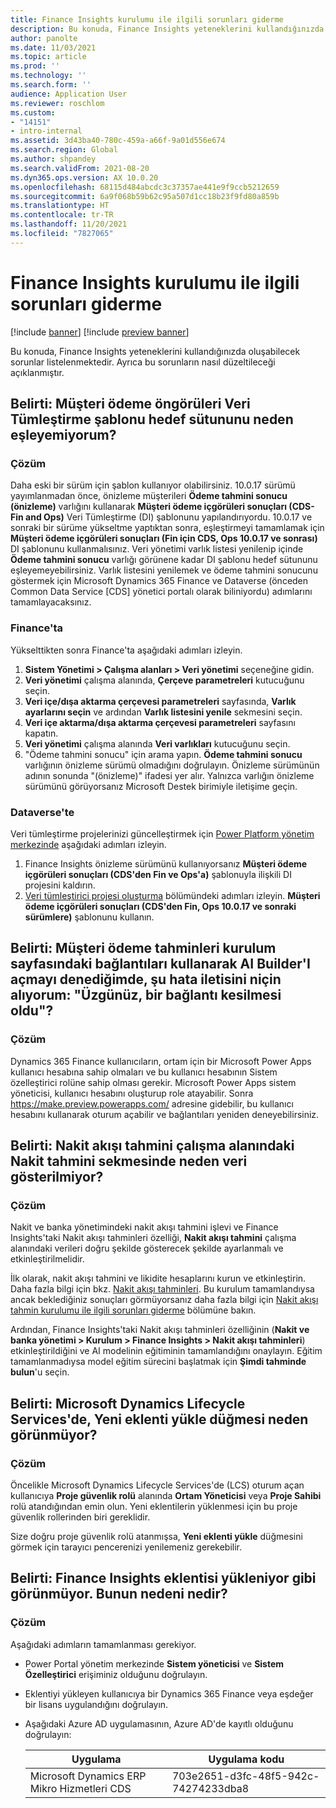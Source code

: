 ```yaml
---
title: Finance Insights kurulumu ile ilgili sorunları giderme
description: Bu konuda, Finance Insights yeteneklerini kullandığınızda oluşabilecek sorunlar listelenmektedir. Ayrıca bu sorunların nasıl düzeltileceği açıklanmıştır.
author: panolte
ms.date: 11/03/2021
ms.topic: article
ms.prod: ''
ms.technology: ''
ms.search.form: ''
audience: Application User
ms.reviewer: roschlom
ms.custom:
- "14151"
- intro-internal
ms.assetid: 3d43ba40-780c-459a-a66f-9a01d556e674
ms.search.region: Global
ms.author: shpandey
ms.search.validFrom: 2021-08-20
ms.dyn365.ops.version: AX 10.0.20
ms.openlocfilehash: 68115d484abcdc3c37357ae441e9f9ccb5212659
ms.sourcegitcommit: 6a9f068b59b62c95a507d1cc18b23f9fd80a859b
ms.translationtype: HT
ms.contentlocale: tr-TR
ms.lasthandoff: 11/20/2021
ms.locfileid: "7827065"
---
```

# <a name="troubleshoot-finance-insights-setup-issues"></a>Finance Insights kurulumu ile ilgili sorunları giderme

[!include [banner](../includes/banner.md)]
[!include [preview banner](../includes/preview-banner.md)]

Bu konuda, Finance Insights yeteneklerini kullandığınızda oluşabilecek sorunlar listelenmektedir. Ayrıca bu sorunların nasıl düzeltileceği açıklanmıştır.

## <a name="symptom-why-cant-i-map-the-customer-payment-insights-data-integration-template-destination-column"></a>Belirti: Müşteri ödeme öngörüleri Veri Tümleştirme şablonu hedef sütununu neden eşleyemiyorum?

### <a name="resolution"></a>Çözüm

Daha eski bir sürüm için şablon kullanıyor olabilirsiniz. 10.0.17 sürümü yayımlanmadan önce, önizleme müşterileri **Ödeme tahmini sonucu (önizleme)** varlığını kullanarak **Müşteri ödeme içgörüleri sonuçları (CDS-Fin and Ops)** Veri Tümleştirme (DI) şablonunu yapılandırıyordu. 10.0.17 ve sonraki bir sürüme yükseltme yaptıktan sonra, eşleştirmeyi tamamlamak için **Müşteri ödeme içgörüleri sonuçları (Fin için CDS, Ops 10.0.17 ve sonrası)** DI şablonunu kullanmalısınız. Veri yönetimi varlık listesi yenilenip içinde **Ödeme tahmini sonucu** varlığı görünene kadar DI şablonu hedef sütununu eşleyemeyebilirsiniz. Varlık listesini yenilemek ve ödeme tahmini sonucunu göstermek için Microsoft Dynamics 365 Finance ve Dataverse (önceden Common Data Service \[CDS\] yönetici portalı olarak biliniyordu) adımlarını tamamlayacaksınız.

### <a name="in-finance"></a>Finance'ta

Yükselttikten sonra Finance'ta aşağıdaki adımları izleyin.

1. **Sistem Yönetimi \> Çalışma alanları \> Veri yönetimi** seçeneğine gidin.
2. **Veri yönetimi** çalışma alanında, **Çerçeve parametreleri** kutucuğunu seçin.
3. **Veri içe/dışa aktarma çerçevesi parametreleri** sayfasında, **Varlık ayarlarını seçin** ve ardından **Varlık listesini yenile** sekmesini seçin.
4. **Veri içe aktarma/dışa aktarma çerçevesi parametreleri** sayfasını kapatın.
5. **Veri yönetimi** çalışma alanında **Veri varlıkları** kutucuğunu seçin.
6. "Ödeme tahmini sonucu" için arama yapın. **Ödeme tahmini sonucu** varlığının önizleme sürümü olmadığını doğrulayın. Önizleme sürümünün adının sonunda "(önizleme)" ifadesi yer alır. Yalnızca varlığın önizleme sürümünü görüyorsanız Microsoft Destek birimiyle iletişime geçin.

### <a name="in-dataverse"></a>Dataverse'te

Veri tümleştirme projelerinizi güncelleştirmek için [Power Platform yönetim merkezinde](https://admin.powerplatform.microsoft.com/environments) aşağıdaki adımları izleyin.

1. Finance Insights önizleme sürümünü kullanıyorsanız **Müşteri ödeme içgörüleri sonuçları (CDS'den Fin ve Ops'a)** şablonuyla ilişkili DI projesini kaldırın.
2. [Veri tümleştirici projesi oluşturma](create-data-integrate-project.md) bölümündeki adımları izleyin. **Müşteri ödeme içgörüleri sonuçları (CDS'den Fin, Ops 10.0.17 ve sonraki sürümlere)** şablonunu kullanın.

## <a name="symptom-when-i-try-to-open-ai-builder-by-using-the-links-on-the-customer-payment-predictions-setup-page-why-do-i-receive-the-following-error-message-sorry-theres-been-a-disconnect"></a>Belirti: Müşteri ödeme tahminleri kurulum sayfasındaki bağlantıları kullanarak AI Builder'I açmayı denediğimde, şu hata iletisini niçin alıyorum: "Üzgünüz, bir bağlantı kesilmesi oldu"?

### <a name="resolution"></a>Çözüm

Dynamics 365 Finance kullanıcıların, ortam için bir Microsoft Power Apps kullanıcı hesabına sahip olmaları ve bu kullanıcı hesabının Sistem özelleştirici rolüne sahip olması gerekir. Microsoft Power Apps sistem yöneticisi, kullanıcı hesabını oluşturup role atayabilir. Sonra <https://make.preview.powerapps.com/> adresine gidebilir, bu kullanıcı hesabını kullanarak oturum açabilir ve bağlantıları yeniden deneyebilirsiniz.

## <a name="symptom-why-doesnt-the-cash-forecast-tab-in-the-cash-flow-forecast-workspace-show-any-data"></a>Belirti: Nakit akışı tahmini çalışma alanındaki Nakit tahmini sekmesinde neden veri gösterilmiyor?

### <a name="resolution"></a>Çözüm

Nakit ve banka yönetimindeki nakit akışı tahmini işlevi ve Finance Insights'taki Nakit akışı tahminleri özelliği, **Nakit akışı tahmini** çalışma alanındaki verileri doğru şekilde gösterecek şekilde ayarlanmalı ve etkinleştirilmelidir.

İlk olarak, nakit akışı tahmini ve likidite hesaplarını kurun ve etkinleştirin. Daha fazla bilgi için bkz. [Nakit akışı tahminleri](../cash-bank-management/cash-flow-forecasting.md). Bu kurulum tamamlandıysa ancak beklediğiniz sonuçları görmüyorsanız daha fazla bilgi için [Nakit akışı tahmin kurulumu ile ilgili sorunları giderme](../cash-bank-management/cash-flow-forecasting-tsg.md) bölümüne bakın.

Ardından, Finance Insights'taki Nakit akışı tahminleri özelliğinin (**Nakit ve banka yönetimi \> Kurulum \> Finance Insights \> Nakit akışı tahminleri**) etkinleştirildiğini ve AI modelinin eğitiminin tamamlandığını onaylayın. Eğitim tamamlanmadıysa model eğitim sürecini başlatmak için **Şimdi tahminde bulun**'u seçin.

## <a name="symptom-why-isnt-the-install-a-new-add-in-button-visible-in-microsoft-dynamics-lifecycle-services"></a>Belirti: Microsoft Dynamics Lifecycle Services'de, Yeni eklenti yükle düğmesi neden görünmüyor?

### <a name="resolution"></a>Çözüm

Öncelikle Microsoft Dynamics Lifecycle Services'de (LCS) oturum açan kullanıcıya **Proje güvenlik rolü** alanında **Ortam Yöneticisi** veya **Proje Sahibi** rolü atandığından emin olun. Yeni eklentilerin yüklenmesi için bu proje güvenlik rollerinden biri gereklidir.

Size doğru proje güvenlik rolü atanmışsa, **Yeni eklenti yükle** düğmesini görmek için tarayıcı pencerenizi yenilemeniz gerekebilir.

## <a name="symptom-the-finance-insights-add-in-doesnt-seem-to-be-installing-why-is-that"></a>Belirti: Finance Insights eklentisi yükleniyor gibi görünmüyor. Bunun nedeni nedir?

### <a name="resolution"></a>Çözüm

Aşağıdaki adımların tamamlanması gerekiyor.

- Power Portal yönetim merkezinde **Sistem yöneticisi** ve **Sistem Özelleştirici** erişiminiz olduğunu doğrulayın.
- Eklentiyi yükleyen kullanıcıya bir Dynamics 365 Finance veya eşdeğer bir lisans uygulandığını doğrulayın.
- Aşağıdaki Azure AD uygulamasının, Azure AD'de kayıtlı olduğunu doğrulayın: 

  | Uygulama                  | Uygulama kodu           |
  | ---------------------------- | ---------------- |
  | Microsoft Dynamics ERP Mikro Hizmetleri CDS | 703e2651-d3fc-48f5-942c-74274233dba8 | 
  
